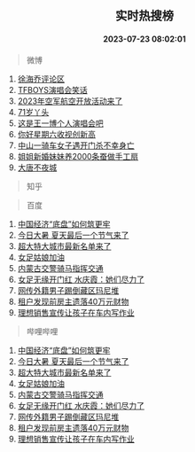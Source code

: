 <div align="center"><h2>实时热搜榜</h2><h4>2023-07-23 08:02:01</h4></div>

> 微博  

1. [徐海乔评论区](https://s.weibo.com/weibo?q=%E5%BE%90%E6%B5%B7%E4%B9%94%E8%AF%84%E8%AE%BA%E5%8C%BA&t=31&band_rank=1&Refer=top)<br />
2. [TFBOYS演唱会笑话](https://s.weibo.com/weibo?q=%23TFBOYS%E6%BC%94%E5%94%B1%E4%BC%9A%E7%AC%91%E8%AF%9D%23&t=31&band_rank=2&Refer=top)<br />
3. [2023年空军航空开放活动来了](https://s.weibo.com/weibo?q=%232023%E5%B9%B4%E7%A9%BA%E5%86%9B%E8%88%AA%E7%A9%BA%E5%BC%80%E6%94%BE%E6%B4%BB%E5%8A%A8%E6%9D%A5%E4%BA%86%23&t=31&band_rank=3&Refer=top)<br />
4. [71岁丫头](https://s.weibo.com/weibo?q=71%E5%B2%81%E4%B8%AB%E5%A4%B4&t=31&band_rank=4&Refer=top)<br />
5. [这是王一博个人演唱会吧](https://s.weibo.com/weibo?q=%23%E8%BF%99%E6%98%AF%E7%8E%8B%E4%B8%80%E5%8D%9A%E4%B8%AA%E4%BA%BA%E6%BC%94%E5%94%B1%E4%BC%9A%E5%90%A7%23&t=31&band_rank=5&Refer=top)<br />
6. [你好星期六收视创新高](https://s.weibo.com/weibo?q=%23%E4%BD%A0%E5%A5%BD%E6%98%9F%E6%9C%9F%E5%85%AD%E6%94%B6%E8%A7%86%E5%88%9B%E6%96%B0%E9%AB%98%23&t=31&band_rank=6&Refer=top)<br />
7. [中山一骑车女子遇开门杀不幸身亡](https://s.weibo.com/weibo?q=%23%E4%B8%AD%E5%B1%B1%E4%B8%80%E9%AA%91%E8%BD%A6%E5%A5%B3%E5%AD%90%E9%81%87%E5%BC%80%E9%97%A8%E6%9D%80%E4%B8%8D%E5%B9%B8%E8%BA%AB%E4%BA%A1%23&t=31&band_rank=7&Refer=top)<br />
8. [姐姐新婚妹妹养2000条蚕做手工扇](https://s.weibo.com/weibo?q=%23%E5%A7%90%E5%A7%90%E6%96%B0%E5%A9%9A%E5%A6%B9%E5%A6%B9%E5%85%BB2000%E6%9D%A1%E8%9A%95%E5%81%9A%E6%89%8B%E5%B7%A5%E6%89%87%23&t=31&band_rank=8&Refer=top)<br />
9. [大唐不夜城](https://s.weibo.com/weibo?q=%23%E5%A4%A7%E5%94%90%E4%B8%8D%E5%A4%9C%E5%9F%8E%23&t=31&band_rank=9&Refer=top)<br />

> 知乎  


> 百度  

1. [中国经济“底盘”如何筑更牢](https://www.baidu.com/s?wd=%E4%B8%AD%E5%9B%BD%E7%BB%8F%E6%B5%8E%E2%80%9C%E5%BA%95%E7%9B%98%E2%80%9D%E5%A6%82%E4%BD%95%E7%AD%91%E6%9B%B4%E7%89%A2&sa=fyb_news&rsv_dl=fyb_news)<br />
2. [今日大暑 夏天最后一个节气来了](https://www.baidu.com/s?wd=%E4%BB%8A%E6%97%A5%E5%A4%A7%E6%9A%91+%E5%A4%8F%E5%A4%A9%E6%9C%80%E5%90%8E%E4%B8%80%E4%B8%AA%E8%8A%82%E6%B0%94%E6%9D%A5%E4%BA%86&sa=fyb_news&rsv_dl=fyb_news)<br />
3. [超大特大城市最新名单来了](https://www.baidu.com/s?wd=%E8%B6%85%E5%A4%A7%E7%89%B9%E5%A4%A7%E5%9F%8E%E5%B8%82%E6%9C%80%E6%96%B0%E5%90%8D%E5%8D%95%E6%9D%A5%E4%BA%86&sa=fyb_news&rsv_dl=fyb_news)<br />
4. [女足姑娘加油](https://www.baidu.com/s?wd=%E5%A5%B3%E8%B6%B3%E5%A7%91%E5%A8%98%E5%8A%A0%E6%B2%B9&sa=fyb_news&rsv_dl=fyb_news)<br />
5. [内蒙古交警骑马指挥交通](https://www.baidu.com/s?wd=%E5%86%85%E8%92%99%E5%8F%A4%E4%BA%A4%E8%AD%A6%E9%AA%91%E9%A9%AC%E6%8C%87%E6%8C%A5%E4%BA%A4%E9%80%9A&sa=fyb_news&rsv_dl=fyb_news)<br />
6. [女足无缘开门红 水庆霞：她们尽力了](https://www.baidu.com/s?wd=%E5%A5%B3%E8%B6%B3%E6%97%A0%E7%BC%98%E5%BC%80%E9%97%A8%E7%BA%A2+%E6%B0%B4%E5%BA%86%E9%9C%9E%EF%BC%9A%E5%A5%B9%E4%BB%AC%E5%B0%BD%E5%8A%9B%E4%BA%86&sa=fyb_news&rsv_dl=fyb_news)<br />
7. [网传外籍男子踢倒藏区玛尼堆](https://www.baidu.com/s?wd=%E7%BD%91%E4%BC%A0%E5%A4%96%E7%B1%8D%E7%94%B7%E5%AD%90%E8%B8%A2%E5%80%92%E8%97%8F%E5%8C%BA%E7%8E%9B%E5%B0%BC%E5%A0%86&sa=fyb_news&rsv_dl=fyb_news)<br />
8. [租户发现前房主遗落40万元财物](https://www.baidu.com/s?wd=%E7%A7%9F%E6%88%B7%E5%8F%91%E7%8E%B0%E5%89%8D%E6%88%BF%E4%B8%BB%E9%81%97%E8%90%BD40%E4%B8%87%E5%85%83%E8%B4%A2%E7%89%A9&sa=fyb_news&rsv_dl=fyb_news)<br />
9. [理想销售宣传让孩子在车内写作业](https://www.baidu.com/s?wd=%E7%90%86%E6%83%B3%E9%94%80%E5%94%AE%E5%AE%A3%E4%BC%A0%E8%AE%A9%E5%AD%A9%E5%AD%90%E5%9C%A8%E8%BD%A6%E5%86%85%E5%86%99%E4%BD%9C%E4%B8%9A&sa=fyb_news&rsv_dl=fyb_news)<br />

> 哔哩哔哩  

1. [中国经济“底盘”如何筑更牢](https://www.baidu.com/s?wd=%E4%B8%AD%E5%9B%BD%E7%BB%8F%E6%B5%8E%E2%80%9C%E5%BA%95%E7%9B%98%E2%80%9D%E5%A6%82%E4%BD%95%E7%AD%91%E6%9B%B4%E7%89%A2&sa=fyb_news&rsv_dl=fyb_news)<br />
2. [今日大暑 夏天最后一个节气来了](https://www.baidu.com/s?wd=%E4%BB%8A%E6%97%A5%E5%A4%A7%E6%9A%91+%E5%A4%8F%E5%A4%A9%E6%9C%80%E5%90%8E%E4%B8%80%E4%B8%AA%E8%8A%82%E6%B0%94%E6%9D%A5%E4%BA%86&sa=fyb_news&rsv_dl=fyb_news)<br />
3. [超大特大城市最新名单来了](https://www.baidu.com/s?wd=%E8%B6%85%E5%A4%A7%E7%89%B9%E5%A4%A7%E5%9F%8E%E5%B8%82%E6%9C%80%E6%96%B0%E5%90%8D%E5%8D%95%E6%9D%A5%E4%BA%86&sa=fyb_news&rsv_dl=fyb_news)<br />
4. [女足姑娘加油](https://www.baidu.com/s?wd=%E5%A5%B3%E8%B6%B3%E5%A7%91%E5%A8%98%E5%8A%A0%E6%B2%B9&sa=fyb_news&rsv_dl=fyb_news)<br />
5. [内蒙古交警骑马指挥交通](https://www.baidu.com/s?wd=%E5%86%85%E8%92%99%E5%8F%A4%E4%BA%A4%E8%AD%A6%E9%AA%91%E9%A9%AC%E6%8C%87%E6%8C%A5%E4%BA%A4%E9%80%9A&sa=fyb_news&rsv_dl=fyb_news)<br />
6. [女足无缘开门红 水庆霞：她们尽力了](https://www.baidu.com/s?wd=%E5%A5%B3%E8%B6%B3%E6%97%A0%E7%BC%98%E5%BC%80%E9%97%A8%E7%BA%A2+%E6%B0%B4%E5%BA%86%E9%9C%9E%EF%BC%9A%E5%A5%B9%E4%BB%AC%E5%B0%BD%E5%8A%9B%E4%BA%86&sa=fyb_news&rsv_dl=fyb_news)<br />
7. [网传外籍男子踢倒藏区玛尼堆](https://www.baidu.com/s?wd=%E7%BD%91%E4%BC%A0%E5%A4%96%E7%B1%8D%E7%94%B7%E5%AD%90%E8%B8%A2%E5%80%92%E8%97%8F%E5%8C%BA%E7%8E%9B%E5%B0%BC%E5%A0%86&sa=fyb_news&rsv_dl=fyb_news)<br />
8. [租户发现前房主遗落40万元财物](https://www.baidu.com/s?wd=%E7%A7%9F%E6%88%B7%E5%8F%91%E7%8E%B0%E5%89%8D%E6%88%BF%E4%B8%BB%E9%81%97%E8%90%BD40%E4%B8%87%E5%85%83%E8%B4%A2%E7%89%A9&sa=fyb_news&rsv_dl=fyb_news)<br />
9. [理想销售宣传让孩子在车内写作业](https://www.baidu.com/s?wd=%E7%90%86%E6%83%B3%E9%94%80%E5%94%AE%E5%AE%A3%E4%BC%A0%E8%AE%A9%E5%AD%A9%E5%AD%90%E5%9C%A8%E8%BD%A6%E5%86%85%E5%86%99%E4%BD%9C%E4%B8%9A&sa=fyb_news&rsv_dl=fyb_news)<br />

